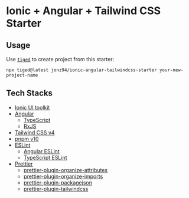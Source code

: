 # Ionic + Angular + Tailwind CSS Starter

## Usage

Use [`tiged`](https://github.com/tiged/tiged) to create project from this starter:

```shell
npx tiged@latest jonz94/ionic-angular-tailwindcss-starter your-new-project-name
```

## Tech Stacks

- [Ionic UI toolkit](https://ionicframework.com/docs/)
- [Angular](https://angular.io/)
    - [TypeScript](https://www.typescriptlang.org/)
    - [RxJS](https://rxjs.dev/)
- [Tailwind CSS v4](https://tailwindcss.com/)
- [pnpm v10](https://pnpm.io/)
- [ESLint](https://eslint.org/)
    - [Angular ESLint](https://github.com/angular-eslint/angular-eslint)
    - [TypeScript ESLint](https://typescript-eslint.io/)
- [Prettier](https://prettier.io/)
    - [prettier-plugin-organize-attributes](https://github.com/NiklasPor/prettier-plugin-organize-attributes)
    - [prettier-plugin-organize-imports](https://github.com/simonhaenisch/prettier-plugin-organize-imports)
    - [prettier-plugin-packagejson](https://github.com/matzkoh/prettier-plugin-packagejson)
    - [prettier-plugin-tailwindcss](https://github.com/tailwindlabs/prettier-plugin-tailwindcss)
